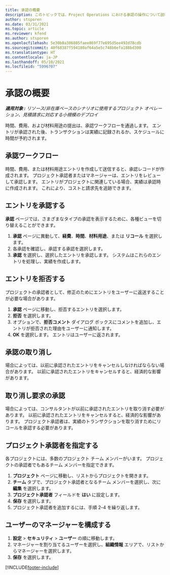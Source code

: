 ```yaml
---
title: 承認の概要
description: このトピックでは、Project Operations における承認の操作について説明します。
author: stsporen
ms.date: 03/31/2021
ms.topic: article
ms.reviewer: kfend
ms.author: stsporen
ms.openlocfilehash: 5e30b8a386805faee869f77e695d5ee492d78cdb
ms.sourcegitcommit: 40f68387f594180af64a5e5c748b6efa188bd300
ms.translationtype: HT
ms.contentlocale: ja-JP
ms.lasthandoff: 05/10/2021
ms.locfileid: "5996707"
---
```

# <a name="approvals-overview"></a>承認の概要

_**適用対象 :** リソース/非在庫ベースのシナリオに使用するプロジェクト オペレーション、見積請求に対応する小規模のデプロイ_

時間、費用、および材料用途の提出は、承認ワークフローを通過します。 エントリが承認された後、トランザクションは実績に記録されるか、スケジュールに時間が予約されます。

## <a name="approvals-workflow"></a>承認ワークフロー
時間、費用、または材料用途エントリを作成して送信すると、承認レコードが作成されます。 プロジェクト承認者またはマネージャーは、エントリをレビューして承認します。 エントリがプロジェクトに関連している場合、実績は承認時に作成されます。 これにより、コストと請求先を追跡できます。

## <a name="approve-an-entry"></a>エントリを承認する
**承認** ページでは、さまざまなタイプの承認を表示するために、各種ビューを切り替えることができます。
  
1. **承認** ページに異動して、**経費**、**時間**、**材料用途**、または **リコール** を選択します。
2. 各承認を確認し、承認する承認を選択します。
3. **承認** を選択し、選択したエントリを承認します。
システムはこれらのエントリを処理し、実績を作成します。

## <a name="reject-an-entry"></a>エントリを拒否する
プロジェクトの承認者として、修正のためにエントリをユーザーに返送することが必要な場合があります。
  
1. **承認** ページに移動し、拒否するエントリを選択します。 
2. **拒否** を選択します。
3. オプションで、**拒否コメント** ダイアログ ボックスにコメントを追加し、エントリが拒否された理由をユーザーに通知します。
4. **OK** を選択します。 エントリはユーザーに返されます。
  
## <a name="cancel-approval"></a>承認の取り消し
場合によっては、以前に承認されたエントリをキャンセルしなければならない場合があります。 以前に承認されたエントリをキャンセルすると、経済的な影響があります。 

## <a name="approving-recall-requests"></a>取り消し要求の承認
場合によっては、コンサルタントが以前に承認されたエントリを取り消す必要があります。 以前に承認されたエントリをキャンセルすると、経済的な影響があります。 プロジェクト承認者は、実績のトランザクションを取り消すためにリコールを承認する必要があります。

## <a name="specify-project-approvers"></a>プロジェクト承認者を指定する
各プロジェクトには、多数のプロジェクト チーム メンバーがいます。 プロジェクトの承認者でもあるチーム メンバーを指定できます。

1. **プロジェクト** ページに移動し、リストからプロジェクトを開きます。
2. **チーム** タブで、プロジェクト承認者となるチーム メンバーを選択し、次に **編集** を選択します。
3. **プロジェクト承認者** フィールドを **はい** に設定します。
4. **保存** を選択します。
5. プロジェクト承認者を追加するには、手順 2ｰ4 を繰り返します。

## <a name="configure-the-users-manager"></a>ユーザーのマネージャーを構成する

1. **設定** > **セキュリティ** >  **ユーザー** の順に移動します。
2. マネージャーを割り当てるユーザーを選択し、**組織情報** エリアで、リストからマネージャーを選択します。 
3. **保存** を選択します。




[!INCLUDE[footer-include](../includes/footer-banner.md)]

